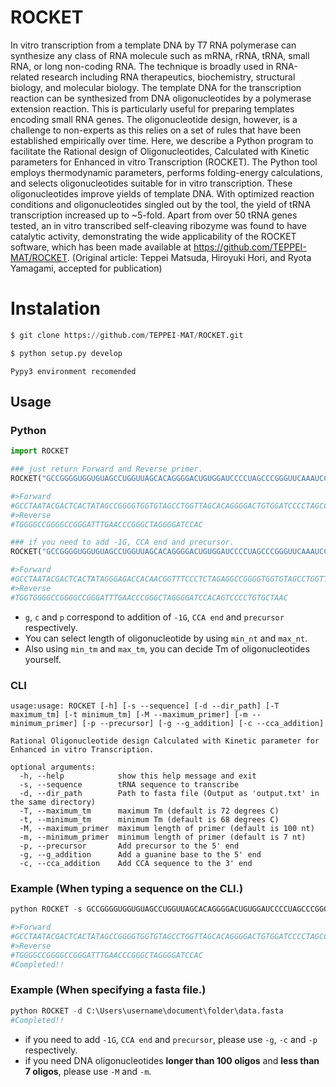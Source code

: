# ROCKET
In vitro transcription from a template DNA by T7 RNA polymerase can synthesize any class of RNA molecule such as mRNA, rRNA, tRNA, small RNA, or long non-coding RNA. The technique is broadly used in RNA-related research including RNA therapeutics, biochemistry, structural biology, and molecular biology. The template DNA for the transcription reaction can be synthesized from DNA oligonucleotides by a polymerase extension reaction. This is particularly useful for preparing templates encoding small RNA genes. The oligonucleotide design, however, is a challenge to non-experts as this relies on a set of rules that have been established empirically over time. Here, we describe a Python program to facilitate the Rational design of Oligonucleotides, Calculated with Kinetic parameters for Enhanced in vitro Transcription (ROCKET). The Python tool employs thermodynamic parameters, performs folding-energy calculations, and selects oligonucleotides suitable for in vitro transcription.  These oligonucleotides improve yields of template DNA. With optimized reaction conditions and oligonucleotides singled out by the tool, the yield of tRNA transcription increased up to ~5-fold. Apart from over 50 tRNA genes tested, an in vitro transcribed self-cleaving ribozyme was found to have catalytic activity, demonstrating the wide applicability of the ROCKET software, which has been made available at https://github.com/TEPPEI-MAT/ROCKET.
(Original article: Teppei Matsuda, Hiroyuki Hori, and Ryota Yamagami, accepted for publication)
# Instalation
```python
$ git clone https://github.com/TEPPEI-MAT/ROCKET.git

$ python setup.py develop
```
`Pypy3 environment recomended`
## Usage

### Python
```python
import ROCKET

### just return Forward and Reverse primer.
ROCKET("GCCGGGGUGGUGUAGCCUGGUUAGCACAGGGGACUGUGGAUCCCCUAGCCCGGGUUCAAAUCCCGGCCCCGGCCCCA")

#>Forward
#GCCTAATACGACTCACTATAGCCGGGGTGGTGTAGCCTGGTTAGCACAGGGGACTGTGGATCCCCTAGCCCGGGTTCAAATCCC
#>Reverse
#TGGGGCCGGGGCCGGGATTTGAACCCGGGCTAGGGGATCCAC

### if you need to add -1G, CCA end and precursor.
ROCKET("GCCGGGGUGGUGUAGCCUGGUUAGCACAGGGGACUGUGGAUCCCCUAGCCCGGGUUCAAAUCCCGGCCCCGGCCCCA",g=True, c=True, p=True )

#>Forward
#GCCTAATACGACTCACTATAGGGAGACCACAACGGTTTCCCTCTAGAGGCCGGGGTGGTGTAGCCTGGTTAGCACAGGGGACTGTGGATCCCCTAGC
#>Reverse
#TGGTGGGGCCGGGGCCGGGATTTGAACCCGGGCTAGGGGATCCACAGTCCCCTGTGCTAAC
```
* `g`, `c` and `p` correspond to addition of `-1G`, `CCA end` and `precursor` respectively.
* You can select length of oligonucleotide by using `min_nt` and `max_nt`.
* Also using `min_tm` and `max_tm`, you can decide Tm of oligonucleotides yourself.
 
### CLI
```
usage:usage: ROCKET [-h] [-s --sequence] [-d --dir_path] [-T maximum_tm] [-t minimum_tm] [-M --maximum_primer] [-m --minimum_primer] [-p --precursor] [-g --g_addition] [-c --cca_addition]

Rational Oligonucleotide design Calculated with Kinetic parameter for Enhanced in vitro Transcription.

optional arguments:
  -h, --help            show this help message and exit
  -s, --sequence        tRNA sequence to transcribe
  -d, --dir_path        Path to fasta file (Output as 'output.txt' in the same directory)
  -T, --maximum_tm      maximum Tm (default is 72 degrees C)
  -t, --minimum_tm      minimum Tm (default is 68 degrees C)
  -M, --maximum_primer  maximum length of primer (default is 100 nt)
  -m, --minimum_primer  minimum length of primer (default is 7 nt)
  -p, --precursor       Add precursor to the 5' end
  -g, --g_addition      Add a guanine base to the 5' end
  -c, --cca_addition    Add CCA sequence to the 3' end
``` 
### Example (When typing a sequence on the CLI.)
```python
python ROCKET -s GCCGGGGUGGUGUAGCCUGGUUAGCACAGGGGACUGUGGAUCCCCUAGCCCGGGUUCAAAUCCCGGCCCCGGCCCCA

#>Forward
#GCCTAATACGACTCACTATAGCCGGGGTGGTGTAGCCTGGTTAGCACAGGGGACTGTGGATCCCCTAGCCCGGGTTCAAATCCC
#>Reverse
#TGGGGCCGGGGCCGGGATTTGAACCCGGGCTAGGGGATCCAC
#Completed!!
```
### Example (When specifying a fasta file.)
```python
python ROCKET -d C:\Users\username\document\folder\data.fasta
#Completed!!
```
* if you need to add `-1G`, `CCA end` and `precursor`, please use `-g`, `-c` and `-p` respectively.
* if you need DNA oligonucleotides **longer than 100 oligos** and **less than 7 oligos**, please use `-M` and `-m`.
